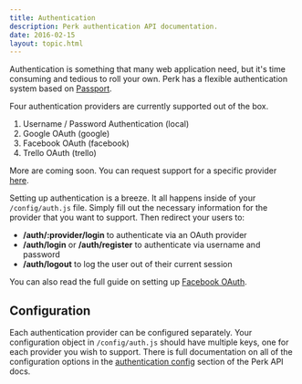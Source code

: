 ```yaml
---
title: Authentication
description: Perk authentication API documentation.
date: 2016-02-15
layout: topic.html
---
```


Authentication is something that many web application need, but it's time consuming and tedious to roll your own. Perk has a flexible authentication system based on [Passport](http://passportjs.org/).

Four authentication providers are currently supported out of the box.

1. Username / Password Authentication (local)
1. Google OAuth (google)
1. Facebook OAuth (facebook)
1. Trello OAuth (trello)

More are coming soon. You can request support for a specific provider [here](https://github.com/alarner/perk/issues/1).

Setting up authentication is a breeze. It all happens inside of your `/config/auth.js` file. Simply fill out the necessary information for the provider that you want to support. Then redirect your users to:

* **/auth/:provider/login** to authenticate via an OAuth provider
* **/auth/login** or **/auth/register** to authenticate via username and password
* **/auth/logout** to log the user out of their current session

You can also read the full guide on setting up [Facebook OAuth](/guides/user-auth-with-facebook.html).

## Configuration

Each authentication provider can be configured separately. Your configuration object in `/config/auth.js` should have multiple keys, one for each provider you wish to support. There is full documentation on all of the configuration options in the [authentication config](http://perkframework.com/api/config.html#authentication) section of the Perk API docs.